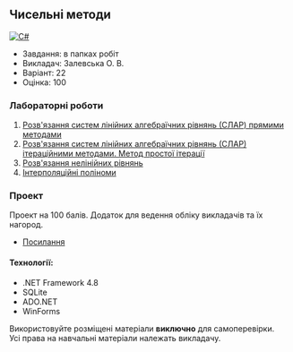## Чисельні методи

[![C#](https://img.shields.io/badge/c%23-purple?style=for-the-badge&logo=dotnet&logoColor=white)](#)

- Завдання: в папках робіт
- Викладач: Залевська О. В.
- Варіант: 22 
- Оцінка: 100

### Лабораторні роботи
 1. [Розв'язання систем лінійних алгебраїчних рівнянь (СЛАР) прямими методами](./Lab1/)<br>
 2. [Розв'язання систем лінійних алгебраїчних рівнянь (СЛАР) ітераційними методами. Метод простої ітерації](./Lab2/)<br>
 3. [Розв'язання нелінійних рівнянь](./Lab3/)<br>
 4. [Інтерполяційні поліноми](./Lab4/)<br>

 ### Проект
 Проект на 100 балів. Додаток для ведення обліку викладачів та їх нагород.<br>
  - [Посилання](https://github.com/xairaven/KPI-Awarding)<br>
  
  #### Технології:
  - .NET Framework 4.8
  - SQLite
  - ADO.NET
  - WinForms

Використовуйте розміщені матеріали **виключно** для самоперевірки.<br>
Усі права на навчальні матеріали належать викладачу.